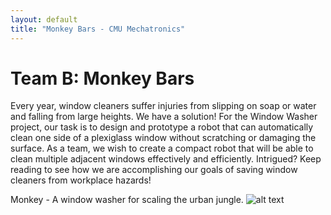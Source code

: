 ```yaml
---
layout: default
title: "Monkey Bars - CMU Mechatronics"
---
```


# Team B: Monkey Bars #

Every year, window cleaners suffer injuries from slipping on soap or water and falling from large heights. We have a solution! For the Window Washer project, our task is to design and prototype a robot that can automatically clean one side of a plexiglass window without scratching or damaging the surface. As a team, we wish to create a compact robot that will be able to clean multiple adjacent windows effectively and efficiently. Intrigued? Keep reading to see how we are accomplishing our goals of saving window cleaners from workplace hazards!

Monkey - A window washer for scaling the urban jungle.
![alt text](https://raw.githubusercontent.com/TrevorDecker/CMU_Mechatronics_2015_TeamB/gh-pages/images/part_robot.jpg "Our robot so far ")


